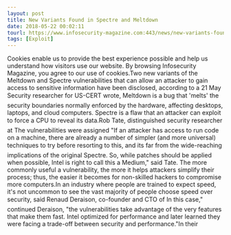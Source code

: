 ```yaml
---
layout: post
title: New Variants Found in Spectre and Meltdown
date: 2018-05-22 00:02:11
tourl: https://www.infosecurity-magazine.com:443/news/new-variants-found-in-spectre-and/
tags: [Exploit]
---
```

Cookies enable us to provide the best experience possible and help us understand how visitors use our website. By browsing Infosecurity Magazine, you agree to our use of cookies.Two new variants of the Meltdown and Spectre vulnerabilities that can allow an attacker to gain access to sensitive information have been disclosed, according to a 21 May Security researcher for US-CERT wrote, Meltdown is a bug that 'melts' the security boundaries normally enforced by the hardware, affecting desktops, laptops, and cloud computers. Spectre is a flaw that an attacker can exploit to force a CPU to reveal its data.Rob Tate, distinguished security researcher at The vulnerabilities were assigned "If an attacker has access to run code on a machine, there are already a number of simpler (and more universal) techniques to try before resorting to this, and its far from the wide-reaching implications of the original Spectre. So, while patches should be applied when possible, Intel is right to call this a Medium," said Tate. The more commonly useful a vulnerability, the more it helps attackers simplify their process; thus, the easier it becomes for non-skilled hackers to compromise more computers.In an industry where people are trained to expect speed, it's not uncommon to see the vast majority of people choose speed over security, said Renaud Deraison, co-founder and CTO of In this case," continued Deraison, "the vulnerabilities take advantage of the very features that make them fast. Intel optimized for performance and later learned they were facing a trade-off between security and performance."In their 
